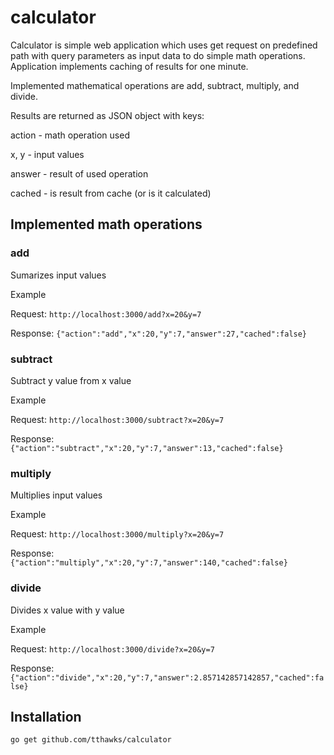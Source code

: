 # calculator

Calculator is simple web application which uses get request on predefined path with query parameters as input data to do simple math operations. Application implements caching of results for one minute.

Implemented mathematical operations are add, subtract, multiply, and divide.

Results are returned as JSON object with keys:

action - math operation used

x, y - input values

answer - result of used operation 

cached - is result from cache (or is it calculated)

## Implemented math operations
### add

Sumarizes input values

Example

Request:
```http://localhost:3000/add?x=20&y=7```

Response: 
```{"action":"add","x":20,"y":7,"answer":27,"cached":false}```

### subtract

Subtract y value from x value

Example

Request:
```http://localhost:3000/subtract?x=20&y=7```

Response: 
```{"action":"subtract","x":20,"y":7,"answer":13,"cached":false}```

### multiply

Multiplies input values

Example

Request:
```http://localhost:3000/multiply?x=20&y=7```

Response: 
```{"action":"multiply","x":20,"y":7,"answer":140,"cached":false}```


### divide

Divides x value with y value

Example

Request:
```http://localhost:3000/divide?x=20&y=7```

Response: 
```{"action":"divide","x":20,"y":7,"answer":2.857142857142857,"cached":false}```



## Installation

`go get github.com/tthawks/calculator`
